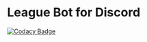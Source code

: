 ﻿# League Bot for Discord

[![Codacy Badge](https://api.codacy.com/project/badge/Grade/1f7ab34501ad453d9ddbf86c03a1bebe)](https://app.codacy.com/app/stigakl/league-bot?utm_source=github.com&utm_medium=referral&utm_content=StigAkl/league-bot&utm_campaign=Badge_Grade_Dashboard)
